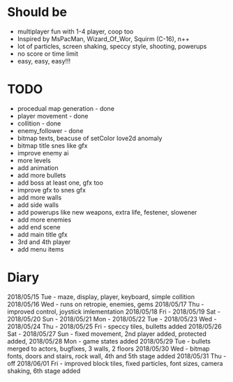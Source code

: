 # Should be

* multiplayer fun with 1-4 player, coop too
* Inspired by MsPacMan, Wizard_Of_Wor, Squirm (C-16), n++
* lot of particles, screen shaking, speccy style, shooting, powerups
* no score or time limit
* easy, easy, easy!!!


# TODO

* procedual map generation      - done
* player movement               - done
* collition                     - done
* enemy_follower                - done
* bitmap texts, beacuse of setColor love2d anomaly
* bitmap title snes like gfx
* improve enemy ai
* more levels
* add animation
* add more bullets
* add boss at least one, gfx too
* improve gfx to snes gfx
* add more walls
* add side walls
* add powerups like new weapons, extra life, festener, slowener
* add more enemies
* add end scene
* add main title gfx
* 3rd and 4th player
* add menu items

# Diary

2018/05/15 Tue - maze, display, player, keyboard, simple collition
2018/05/16 Wed - runs on retropie, enemies, gems
2018/05/17 Thu - improved control, joystick imlementation
2018/05/18 Fri - 
2018/05/19 Sat - 
2018/05/20 Sun - 
2018/05/21 Mon - 
2018/05/22 Tue - 
2018/05/23 Wed - 
2018/05/24 Thu - 
2018/05/25 Fri - speccy tiles, bulletts added
2018/05/26 Sat - 
2018/05/27 Sun - fixed movement, 2nd player added, protected added, 
2018/05/28 Mon - game states added
2018/05/29 Tue - bullets merged to actors, bugfixes, 3 walls, 2 floors
2018/05/30 Wed - bitmap fonts, doors and stairs, rock wall, 4th and 5th stage added
2018/05/31 Thu - off
2018/06/01 Fri - improved block tiles, fixed particles, font sizes, camera shaking, 6th stage added
